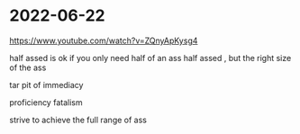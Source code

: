 # 2022-06-22


<https://www.youtube.com/watch?v=ZQnyApKysg4>

half assed is ok if you only need half of an ass
half assed , but the right size of the ass


tar pit of immediacy

proficiency fatalism

strive to achieve the full range of ass

